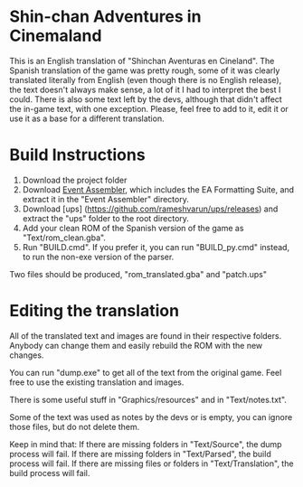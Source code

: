 # Shin-chan Adventures in Cinemaland

This is an English translation of "Shinchan Aventuras en Cineland".
The Spanish translation of the game was pretty rough, some of it was clearly translated literally from English (even though there is no English release), the text doesn't always make sense, a lot of it I had to interpret the best I could.
There is also some text left by the devs, although that didn't affect the in-game text, with one exception.
Please, feel free to add to it, edit it or use it as a base for a different translation.

# Build Instructions

1) Download the project folder
2) Download [Event Assembler](http://feuniverse.us/t/event-assembler/1749), which includes the EA Formatting Suite, and extract it in the "Event Assembler" directory.
3) Download [ups] (https://github.com/rameshvarun/ups/releases) and extract the "ups" folder to the root directory.
4) Add your clean ROM of the Spanish version of the game as "Text/rom_clean.gba".
5) Run "BUILD.cmd". If you prefer it, you can run "BUILD_py.cmd" instead, to run the non-exe version of the parser.

Two files should be produced, "rom_translated.gba" and "patch.ups"

# Editing the translation

All of the translated text and images are found in their respective folders.
Anybody can change them and easily rebuild the ROM with the new changes.

You can run "dump.exe" to get all of the text from the original game.
Feel free to use the existing translation and images.

There is some useful stuff in "Graphics/resources" and in "Text/notes.txt".

Some of the text was used as notes by the devs or is empty, you can ignore those files, but do not delete them.

Keep in mind that:
If there are missing folders in "Text/Source", the dump process will fail.
If there are missing folders in "Text/Parsed", the build process will fail.
If there are missing files or folders in "Text/Translation", the build process will fail.
